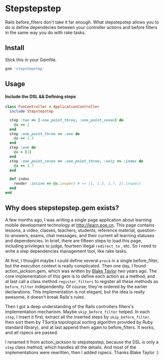 Stepstepstep
=================================================
Rails before_filters don't take it far enough. What stepstepstep allows you to do is define dependecies between your controller actions and before filters in the same way you do with rake tasks.

Install
-------------------------------------------------
Stick this in your Gemfile.
```ruby
gem 'stepstepstep'
```

Usage
-------------------------------------------------

#### Include the DSL && Defining steps

```ruby
class FooController < ApplicationController
  include Stepstepstep

  step :two => [:one_point_three, :one_point_seven] do
    @a << 2
  end
  step :one_point_three => :one do
    @a << 1.3
  end
  step :one do
    @a = [1]
  end
  step :one_point_seven => :one_point_three, :only => :index do
    @a << 1.7
  end

  def index
    render :inline => @a.inspect # => [1, 1.3, 1.7, 2].inspect
  end
end
```

Why does stepstepstep.gem exists?
-------------------------------------------------
A few months ago, I was writing a single page application about learning mobile development technology at http://learn.eoe.cn. This page contains lessons, a video, classes, teachers, students, reference material, question-to-answers, exams, chat messages, and their current all learning statuses and dependencies. In brief, there are fifteen steps to load this page, including privileges to judge, fourteen illegal `redirect_to` , etc. So I need to write a step dependencies management tool, like rake tasks.

At first, I thought maybe I could define several `proc`s in a single before_filter, but the execution context is really complicated. Then one day, I found action_jackson.gem, which was written by [Blake Taylor](https://github.com/blakefrost/action_jackson) two years ago. The core implementation of this gem is to define each action as a method, and at last call a class method `register_filters` to register all these methods as `before_filter` independently. Of course, they're ordered by the earlier declarations. This implementation is not elegant, but the idea is really awesome, it doesn't break Rails's rules.

Then I got a deep understanding of the Rails controllers filters's implementation mechanism. Maybe `skip_before_filter` helped. In each `step`, I insert it first, extract all the inserted steps by `skip_before_filter`, then sort them by TSort(a topological sorting algorithm provided by Ruby standard library), and at last append them again to before_filters. It works, and all rspecs are passed.

I renamed it from action_jackson to stepstepstep, because the DSL is only a `step` class method, which handles all the details. And most of the implementations were rewritten, then I added rspecs. Thanks Blake Taylor :)
